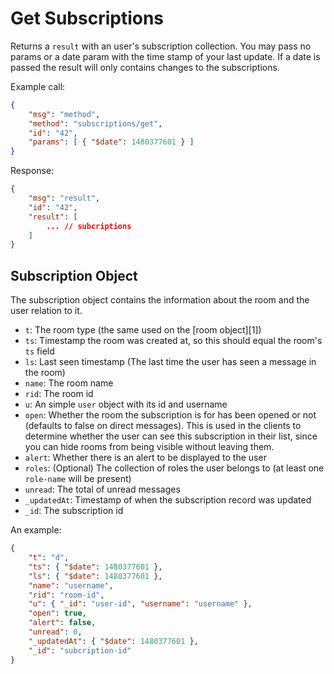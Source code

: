 # Get Subscriptions

Returns a `result` with an user's subscription collection. You may pass no params or a date param with the time stamp of your last update. If a date is passed the result will only contains changes to the subscriptions.

Example call:

```json
{
    "msg": "method",
    "method": "subscriptions/get",
    "id": "42",
    "params": [ { "$date": 1480377601 } ]
}
```

Response:

```json
{
    "msg": "result",
    "id": "42",
    "result": [
        ... // subcriptions
    ]
}
```

## Subscription Object

The subscription object contains the information about the room and the user relation to it.

- `t`: The room type (the same used on the [room object][1])
- `ts`: Timestamp the room was created at, so this should equal the room's `ts` field
- `ls`: Last seen timestamp (The last time the user has seen a message in the room)
- `name`: The room name
- `rid`: The room id
- `u`: An simple `user` object with its id and username
- `open`: Whether the room the subscription is for has been opened or not (defaults to false on direct messages). This is used in the clients to determine whether the user can see this subscription in their list, since you can hide rooms from being visible without leaving them.
- `alert`: Whether there is an alert to be displayed to the user
- `roles`: (Optional) The collection of roles the user belongs to (at least one `role-name` will be present)
- `unread`: The total of unread messages
- `_updatedAt`: Timestamp of when the subscription record was updated
- `_id`: The subscription id

An example:

```json
{
    "t": "d",
    "ts": { "$date": 1480377601 },
    "ls": { "$date": 1480377601 },
    "name": "username",
    "rid": "room-id",
    "u": { "_id": "user-id", "username": "username" },
    "open": true,
    "alert": false,
    "unread": 0,
    "_updatedAt": { "$date": 1480377601 },
    "_id": "subcription-id"
}
```
